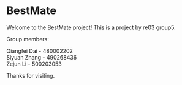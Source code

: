 # BestMate
Welcome to the BestMate project! This is a project by re03 group5.

Group members:

Qiangfei Dai - 480002202<br>
Siyuan Zhang - 490268436<br>
Zejun Li     - 500203053

Thanks for visiting.
